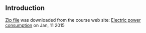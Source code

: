 ## Introduction

<a href="exdata_data_household_power_consumption.zip">Zip file</a> was downloaded from the course web site: <a href="https://d396qusza40orc.cloudfront.net/exdata%2Fdata%2Fhousehold_power_consumption.zip">Electric power consumption</a> on Jan, 11 2015
